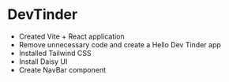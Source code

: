 # DevTinder

- Created Vite + React application
- Remove unnecessary code and create a Hello Dev Tinder app
- Installed Tailwind CSS
- Install Daisy UI
- Create NavBar component
